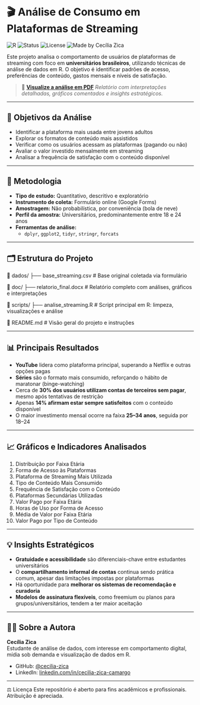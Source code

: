 # 🎬 Análise de Consumo em Plataformas de Streaming

![R](https://img.shields.io/badge/Linguagem-R-blue?logo=r)
![Status](https://img.shields.io/badge/Status-Em%20desenvolvimento-yellow)
![License](https://img.shields.io/badge/Licença-MIT-green)
![Made by Cecília Zica](https://img.shields.io/badge/Feito%20por-Cecília%20Zica-purple)

Este projeto analisa o comportamento de usuários de plataformas de streaming com foco em **universitários brasileiros**, utilizando técnicas de análise de dados em R. O objetivo é identificar padrões de acesso, preferências de conteúdo, gastos mensais e níveis de satisfação.

> 📄 **[Visualize a análise em PDF](doc/relatorio_final.pdf)** 
> *Relatório com interpretações detalhadas, gráficos comentados e insights estratégicos.*

---

## 📌 Objetivos da Análise

- Identificar a plataforma mais usada entre jovens adultos
- Explorar os formatos de conteúdo mais assistidos
- Verificar como os usuários acessam as plataformas (pagando ou não)
- Avaliar o valor investido mensalmente em streaming
- Analisar a frequência de satisfação com o conteúdo disponível

---

## 🔬 Metodologia

- **Tipo de estudo:** Quantitativo, descritivo e exploratório  
- **Instrumento de coleta:** Formulário online (Google Forms)  
- **Amostragem:** Não probabilística, por conveniência (bola de neve)  
- **Perfil da amostra:** Universitários, predominantemente entre 18 e 24 anos  
- **Ferramentas de análise:**  
  - `dplyr`, `ggplot2`, `tidyr`, `stringr`, `forcats`

---

## 🗂 Estrutura do Projeto

📁 dados/
├── base_streaming.csv      # Base original coletada via formulário

📁 doc/
├── relatorio_final.docx    # Relatório completo com análises, gráficos e interpretações

📁 scripts/
├── analise_streaming.R     # Script principal em R: limpeza, visualizações e análise

📄 README.md                 # Visão geral do projeto e instruções


---

## 📊 Principais Resultados

- **YouTube** lidera como plataforma principal, superando a Netflix e outras opções pagas
- **Séries** são o formato mais consumido, reforçando o hábito de maratonar (binge-watching)
- Cerca de **30% dos usuários utilizam contas de terceiros sem pagar**, mesmo após tentativas de restrição
- Apenas **14% afirmam estar sempre satisfeitos** com o conteúdo disponível
- O maior investimento mensal ocorre na faixa **25–34 anos**, seguida por 18–24

---

## 📈 Gráficos e Indicadores Analisados

1. Distribuição por Faixa Etária  
2. Forma de Acesso às Plataformas  
3. Plataforma de Streaming Mais Utilizada  
4. Tipo de Conteúdo Mais Consumido  
5. Frequência de Satisfação com o Conteúdo  
6. Plataformas Secundárias Utilizadas  
7. Valor Pago por Faixa Etária  
8. Horas de Uso por Forma de Acesso  
9. Média de Valor por Faixa Etária  
10. Valor Pago por Tipo de Conteúdo

---

## 💡 Insights Estratégicos

- **Gratuidade e acessibilidade** são diferenciais-chave entre estudantes universitários
- O **compartilhamento informal de contas** continua sendo prática comum, apesar das limitações impostas por plataformas
- Há oportunidade para **melhorar os sistemas de recomendação e curadoria**
- **Modelos de assinatura flexíveis**, como freemium ou planos para grupos/universitários, tendem a ter maior aceitação

---

## 👩‍💻 Sobre a Autora

**Cecília Zica**  
Estudante de análise de dados, com interesse em comportamento digital, mídia sob demanda e visualização de dados em R.

- GitHub: [@cecilia-zica](https://github.com/cecilia-zica)  
- LinkedIn: [linkedin.com/in/cecilia-zica-camargo](https://www.linkedin.com/in/cecilia-zica-camargo/)

---



⚖️ Licença
Este repositório é aberto para fins acadêmicos e profissionais. Atribuição é apreciada.


